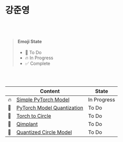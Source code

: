 # 강준영

<br/><br/>

> #### Emoji State
>
> - :seedling: To Do
> - :fire: In Progress
> - :white_check_mark: Complete

<br /><br />

|            | Content                        | State       |
| ---------- | ------------------------------ | ----------- |
| :fire:     | [Simple PyTorch Model](https://github.com/ONEforALL-S003/TWO/tree/main/Junyeong/Simple%20PyTorch%20Model)       | In Progress |
| :seedling: | [PyTorch Model Quantization]() | To Do       |
| :seedling: | [Torch to Circle]()            | To Do       |
| :seedling: | [Qimplant]()                   | To Do       |
| :seedling: | [Quantized Circle Model]()     | To Do       |


